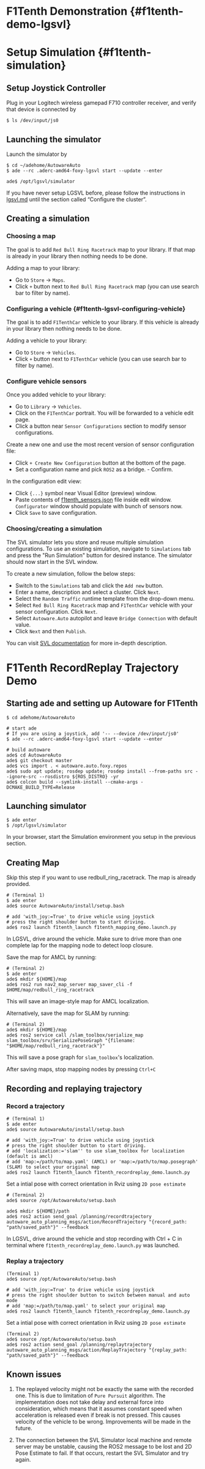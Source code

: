 F1Tenth Demonstration {#f1tenth-demo-lgsvl}
=================================================

# Setup Simulation {#f1tenth-simulation}

## Setup Joystick Controller
Plug in your Logitech wireless gamepad F710 controller receiver, and verify that device is connected by

```{bash}
$ ls /dev/input/js0
```

## Launching the simulator
Launch the simulator by

```{bash}
$ cd ~/adehome/AutowareAuto
$ ade --rc .aderc-amd64-foxy-lgsvl start --update --enter

ade$ /opt/lgsvl/simulator
```

If you have never setup LGSVL before, please follow the instructions in [lgsvl.md](https://gitlab.com/autowarefoundation/autoware.auto/AutowareAuto/-/blob/master/docs/installation/lgsvl.md) until the section called “Configure the cluster”.

## Creating a simulation
### Choosing a map
The goal is to add `Red Bull Ring Racetrack` map to your library. If that map is already in your library then nothing needs to be done.

Adding a map to your library:
- Go to `Store` -> `Maps`.
- Click `+` button next to `Red Bull Ring Racetrack` map (you can use search bar to filter by name).

### Configuring a vehicle {#f1tenth-lgsvl-configuring-vehicle}

The goal is to add `F1TenthCar` vehicle to your library. If this vehicle is already in your library then nothing needs to be done.

Adding a vehicle to your library:
- Go to `Store` -> `Vehicles`.
- Click `+` button next to `F1TenthCar` vehicle (you can use search bar to filter by name).

### Configure vehicle sensors

Once you added vehicle to your library:
- Go to `Library` -> `Vehicles`.
- Click on the `F1TenthCar` portrait. You will be forwarded to a vehicle edit page.
- Click a button near `Sensor Configurations` section to modify sensor configurations.

Create a new one and use the most recent version of sensor configuration file:
- Click `+ Create New Configuration` button at the bottom of the page.
- Set a configuration name and pick `ROS2` as a bridge. - Confirm.

In the configuration edit view:
- Click `{...}` symbol near Visual Editor (preview) window.
- Paste contents of [f1tenth_sensors.json](https://gitlab.com/autowarefoundation/autoware.auto/AutowareAuto/-/blob/master/src/launch/f1tenth_launch/config/svl/f1tenth-sensors.json) file inside edit window. `Configurator` window should populate with 
bunch of sensors now.
- Click `Save` to save configuration.

### Choosing/creating a simulation

The SVL simulator lets you store and reuse multiple simulation configurations. To use an existing simulation, navigate to `Simulations` tab and press the "Run Simulation" button for desired instance. The simulator should now start in the SVL window.

To create a new simulation, follow the below steps:

- Switch to the `Simulations` tab and click the `Add new` button.
- Enter a name, description and select a cluster. Click `Next`.
- Select the `Random Traffic` runtime template from the drop-down menu.
- Select `Red Bull Ring Racetrack` map and `F1TenthCar` vehicle with your sensor configuration. Click `Next`.
- Select `Autoware.Auto` autopilot and leave `Bridge Connection` with default value.
- Click `Next` and then `Publish`.

You can visit [SVL documentation](https://www.svlsimulator.com/docs/user-interface/web/simulations/) for more in-depth description.

# F1Tenth RecordReplay Trajectory Demo

## Starting ade and setting up Autoware for F1Tenth

```{bash}
$ cd adehome/AutowareAuto

# start ade
# If you are using a joystick, add '-- --device /dev/input/js0'
$ ade --rc .aderc-amd64-foxy-lgsvl start --update --enter

# build autoware
ade$ cd AutowareAuto
ade$ git checkout master
ade$ vcs import . < autoware.auto.foxy.repos
ade$ sudo apt update; rosdep update; rosdep install --from-paths src --ignore-src --rosdistro ${ROS_DISTRO} -yr
ade$ colcon build --symlink-install --cmake-args -DCMAKE_BUILD_TYPE=Release
```

## Launching simulator
```{bash}
$ ade enter
$ /opt/lgsvl/simulator
```

In your browser, start the Simulation environment you setup in the previous section.

## Creating Map
Skip this step if you want to use redbull_ring_racetrack. The map is already provided.

```{bash}
# (Terminal 1)
$ ade enter
ade$ source AutowareAuto/install/setup.bash

# add 'with_joy:=True' to drive vehicle using joystick
# press the right shoulder button to start driving.
ade$ ros2 launch f1tenth_launch f1tenth_mapping_demo.launch.py
```

In LGSVL, drive around the vehicle. Make sure to drive more than one complete lap for the mapping node to detect loop closure.

Save the map for AMCL by running:

```{bash}
# (Terminal 2)
$ ade enter
ade$ mkdir ${HOME}/map
ade$ ros2 run nav2_map_server map_saver_cli -f $HOME/map/redbull_ring_racetrack
```

This will save an image-style map for AMCL localization.

Alternatively, save the map for SLAM by running:

```{bash}
# (Terminal 2)
ade$ mkdir ${HOME}/map
ade$ ros2 service call /slam_toolbox/serialize_map slam_toolbox/srv/SerializePoseGraph "{filename: "$HOME/map/redbull_ring_racetrack"}"
```

This will save a pose graph for `slam_toolbox`'s localization.

After saving maps, stop mapping nodes by pressing `Ctrl+C`

## Recording and replaying trajectory
### Record a trajectory

```{bash}
# (Terminal 1)
$ ade enter
ade$ source AutowareAuto/install/setup.bash

# add 'with_joy:=True' to drive vehicle using joystick
# press the right shoulder button to start driving.
# add 'localization:='slam'' to use slam_toolbox for localization (default is amcl)
# add 'map:=/path/to/map.yaml' (AMCL) or 'map:=/path/to/map.posegraph' (SLAM) to select your original map
ade$ ros2 launch f1tenth_launch f1tenth_recordreplay_demo.launch.py
```

Set a intial pose with correct orientation in Rviz using `2D pose estimate`

```{bash}
# (Terminal 2)
ade$ source /opt/AutowareAuto/setup.bash

ade$ mkdir ${HOME}/path
ade$ ros2 action send_goal /planning/recordtrajectory autoware_auto_planning_msgs/action/RecordTrajectory "{record_path: "path/saved_path"}" --feedback
```
In LGSVL, drive around the vehicle and stop recording with Ctrl + C in terminal where `f1tenth_recordreplay_demo.launch.py` was launched.

### Replay a trajectory

```{bash}
(Terminal 1)
ade$ source /opt/AutowareAuto/setup.bash

# add 'with_joy:=True' to drive vehicle using joystick
# press the right shoulder button to switch between manual and auto mode
# add 'map:=/path/to/map.yaml' to select your original map
ade$ ros2 launch f1tenth_launch f1tenth_recordreplay_demo.launch.py
```

Set a intial pose with correct orientation in Rviz using `2D pose estimate`

```{bash}
(Terminal 2)
ade$ source /opt/AutowareAuto/setup.bash
ade$ ros2 action send_goal /planning/replaytrajectory autoware_auto_planning_msgs/action/ReplayTrajectory "{replay_path: "path/saved_path"}" --feedback
```

## Known issues

1. The replayed velocity might not be exactly the same with the recorded one. This is due to limitation of `Pure Pursuit` algorithm. The implementation does not take delay and external force into consideration, which means that it assumes constant speed when acceleration is released even if break is not pressed. This causes velocity of the vehicle to be wrong. Improvements will be made in the future.

2. The connection between the SVL Simulator local machine and remote server may be unstable, causing the ROS2 message to be lost and 2D Pose Estimate to fail. If that occurs, restart the SVL Simulator and try again.
